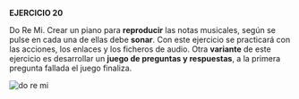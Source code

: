 **EJERCICIO 20**

Do Re Mi. Crear un piano para  **reproducir** las notas musicales, según se pulse en cada una de ellas debe  **sonar**. Con este ejercicio se practicará con las acciones, los enlaces y los ficheros de audio. Otra  **variante** de este ejercicio es desarrollar un  **juego de preguntas y respuestas**, a la primera pregunta fallada el juego finaliza.

![do re mi](https://www.opcionweb.com/datopcnweb/uploads/2007/02/doremifasollasi.jpg)

<!--stackedit_data:
eyJoaXN0b3J5IjpbMTY3MjEwNjkwNl19
-->